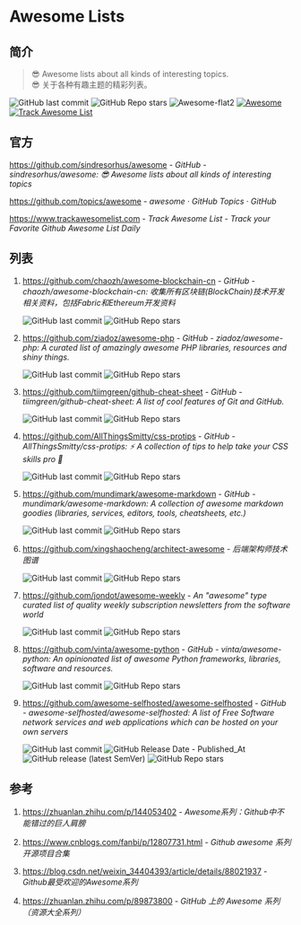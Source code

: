 # Awesome Lists

## 简介

> 😎 Awesome lists about all kinds of interesting topics.\
<i class="fa fa-language"></i>
😎 关于各种有趣主题的精彩列表。

![GitHub last commit](https://img.shields.io/github/last-commit/sindresorhus/awesome?color=blue&logo=github)
![GitHub Repo stars](https://img.shields.io/github/stars/sindresorhus/awesome?style=social)
![Awesome-flat2](https://cdn.jsdelivr.net/gh/sindresorhus/awesome/media/badge-flat2.svg)
[![Awesome](https://cdn.jsdelivr.net/gh/sindresorhus/awesome/media/badge.svg)](https://github.com/sindresorhus/awesome)
[![Track Awesome List](https://www.trackawesomelist.com/badge.svg)](https://www.trackawesomelist.com/)

## 官方

https://github.com/sindresorhus/awesome - *GitHub - sindresorhus/awesome: 😎 Awesome lists about all kinds of interesting topics*

https://github.com/topics/awesome - *awesome · GitHub Topics · GitHub*

https://www.trackawesomelist.com - *Track Awesome List - Track your Favorite Github Awesome List Daily*

## 列表

1. https://github.com/chaozh/awesome-blockchain-cn - *GitHub - chaozh/awesome-blockchain-cn: 收集所有区块链(BlockChain)技术开发相关资料，包括Fabric和Ethereum开发资料*

    ![GitHub last commit](https://img.shields.io/github/last-commit/chaozh/awesome-blockchain-cn?color=blue&logo=github)
    ![GitHub Repo stars](https://img.shields.io/github/stars/chaozh/awesome-blockchain-cn?style=social)

2. https://github.com/ziadoz/awesome-php - *GitHub - ziadoz/awesome-php: A curated list of amazingly awesome PHP libraries, resources and shiny things.*

    ![GitHub last commit](https://img.shields.io/github/last-commit/ziadoz/awesome-php?color=blue&logo=github)
    ![GitHub Repo stars](https://img.shields.io/github/stars/ziadoz/awesome-php?style=social)

3. https://github.com/tiimgreen/github-cheat-sheet - *GitHub - tiimgreen/github-cheat-sheet: A list of cool features of Git and GitHub.*

    ![GitHub last commit](https://img.shields.io/github/last-commit/tiimgreen/github-cheat-sheet?color=blue&logo=github)
    ![GitHub Repo stars](https://img.shields.io/github/stars/tiimgreen/github-cheat-sheet?style=social)

4. https://github.com/AllThingsSmitty/css-protips - *GitHub - AllThingsSmitty/css-protips: ⚡️ A collection of tips to help take your CSS skills pro 🦾*

    ![GitHub last commit](https://img.shields.io/github/last-commit/AllThingsSmitty/css-protips?color=blue&logo=github)
    ![GitHub Repo stars](https://img.shields.io/github/stars/AllThingsSmitty/css-protips?style=social)

5. https://github.com/mundimark/awesome-markdown - *GitHub - mundimark/awesome-markdown: A collection of awesome markdown goodies (libraries, services, editors, tools, cheatsheets, etc.)*

    ![GitHub last commit](https://img.shields.io/github/last-commit/mundimark/awesome-markdown?color=blue&logo=github)
    ![GitHub Repo stars](https://img.shields.io/github/stars/mundimark/awesome-markdown?style=social)

6. https://github.com/xingshaocheng/architect-awesome - *后端架构师技术图谱*

    ![GitHub last commit](https://img.shields.io/github/last-commit/xingshaocheng/architect-awesome?color=blue&logo=github)
    ![GitHub Repo stars](https://img.shields.io/github/stars/xingshaocheng/architect-awesome?style=social)

7. https://github.com/jondot/awesome-weekly - *An "awesome" type curated list of quality weekly subscription newsletters from the software world*

    ![GitHub last commit](https://img.shields.io/github/last-commit/jondot/awesome-weekly?color=blue&logo=github)
    ![GitHub Repo stars](https://img.shields.io/github/stars/jondot/awesome-weekly?style=social)

8. https://github.com/vinta/awesome-python - *GitHub - vinta/awesome-python: An opinionated list of awesome Python frameworks, libraries, software and resources.*

    ![GitHub last commit](https://img.shields.io/github/last-commit/vinta/awesome-python?color=blue&logo=github)
    ![GitHub Repo stars](https://img.shields.io/github/stars/vinta/awesome-python?style=social)

9. https://github.com/awesome-selfhosted/awesome-selfhosted - *GitHub - awesome-selfhosted/awesome-selfhosted: A list of Free Software network services and web applications which can be hosted on your own servers*

    ![GitHub last commit](https://img.shields.io/github/last-commit/awesome-selfhosted/awesome-selfhosted?color=blue&logo=github)
    ![GitHub Release Date - Published_At](https://img.shields.io/github/release-date/awesome-selfhosted/awesome-selfhosted?display_date=published_at&logo=github)
    ![GitHub release (latest SemVer)](https://img.shields.io/github/v/release/awesome-selfhosted/awesome-selfhosted?logo=github)
    ![GitHub Repo stars](https://img.shields.io/github/stars/awesome-selfhosted/awesome-selfhosted?style=social)

## 参考

1. https://zhuanlan.zhihu.com/p/144053402 - *Awesome系列：Github中不能错过的巨人肩膀*

2. https://www.cnblogs.com/fanbi/p/12807731.html - *Github awesome 系列开源项目合集*

3. https://blog.csdn.net/weixin_34404393/article/details/88021937 - *Github最受欢迎的Awesome系列*

4. https://zhuanlan.zhihu.com/p/89873800 - *GitHub 上的 Awesome 系列（资源大全系列）*
